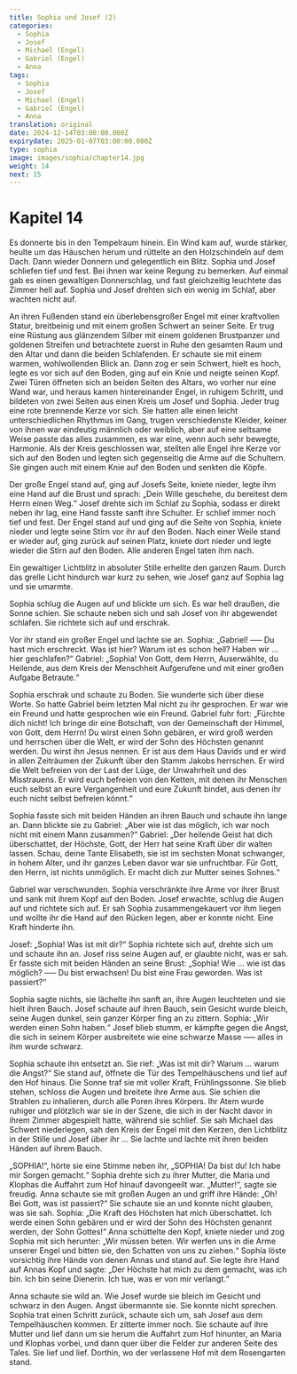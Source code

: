 ```yaml
---
title: Sophia und Josef (2)
categories:
  - Sophia
  - Josef
  - Michael (Engel)
  - Gabriel (Engel)
  - Anna
tags:
  - Sophia
  - Josef
  - Michael (Engel)
  - Gabriel (Engel)
  - Anna
translation: original
date: 2024-12-14T03:00:00.000Z
expirydate: 2025-01-07T03:00:00.000Z
type: sophia
image: images/sophia/chapter14.jpg
weight: 14
next: 15
---
```


# Kapitel 14



Es donnerte bis in den Tempelraum hinein.
Ein Wind kam auf, wurde stärker, heulte um das Häuschen herum und rüttelte an den Holzschindeln auf dem Dach.
Dann wieder Donnern und gelegentlich ein Blitz.
Sophia und Josef schliefen tief und fest.
Bei ihnen war keine Regung zu bemerken.
Auf einmal gab es einen gewaltigen Donnerschlag, und fast gleichzeitig leuchtete das Zimmer hell auf.
Sophia und Josef drehten sich ein wenig im Schlaf, aber wachten nicht auf.

An ihren Fußenden stand ein überlebensgroßer Engel mit einer kraftvollen Statur, breitbeinig und mit einem großen Schwert an seiner Seite.
Er trug eine Rüstung aus glänzendem Silber mit einem goldenen Brustpanzer und goldenen Streifen und betrachtete zuerst in Ruhe den gesamten Raum und den Altar und dann die beiden Schlafenden.
Er schaute sie mit einem warmen, wohlwollenden Blick an.
Dann zog er sein Schwert, hielt es hoch, legte es vor sich auf den Boden, ging auf ein Knie und neigte seinen Kopf.
Zwei Türen öffneten sich an beiden Seiten des Altars, wo vorher nur eine Wand war, und heraus kamen hintereinander Engel, in ruhigem Schritt, und bildeten von zwei Seiten aus einen Kreis um Josef und Sophia.
Jeder trug eine rote brennende Kerze vor sich.
Sie hatten alle einen leicht unterschiedlichen Rhythmus im Gang, trugen verschiedenste Kleider, keiner von ihnen war eindeutig männlich oder weiblich, aber auf eine seltsame Weise passte das alles zusammen, es war eine, wenn auch sehr bewegte, Harmonie.
Als der Kreis geschlossen war, stellten alle Engel ihre Kerze vor sich auf den Boden und legten sich gegenseitig die Arme auf die Schultern.
Sie gingen auch mit einem Knie auf den Boden und senkten die Köpfe.

Der große Engel stand auf, ging auf Josefs Seite, kniete nieder, legte ihm eine Hand auf die Brust und sprach: „Dein Wille geschehe, du bereitest dem Herrn einen Weg.“
Josef drehte sich im Schlaf zu Sophia, sodass er direkt neben ihr lag, eine Hand fasste sanft ihre Schulter.
Er schlief immer noch tief und fest.
Der Engel stand auf und ging auf die Seite von Sophia, kniete nieder und legte seine Stirn vor ihr auf den Boden.
Nach einer Weile stand er wieder auf, ging zurück auf seinen Platz, kniete dort nieder und legte wieder die Stirn auf den Boden.
Alle anderen Engel taten ihm nach.

Ein gewaltiger Lichtblitz in absoluter Stille erhellte den ganzen Raum.
Durch das grelle Licht hindurch war kurz zu sehen, wie Josef ganz auf Sophia lag und sie umarmte.

Sophia schlug die Augen auf und blickte um sich.
Es war hell draußen, die Sonne schien.
Sie schaute neben sich und sah Josef von ihr abgewendet schlafen.
Sie richtete sich auf und erschrak.

Vor ihr stand ein großer Engel und lachte sie an.
Sophia: „Gabriel! ––– Du hast mich erschreckt.
Was ist hier?
Warum ist es schon hell?
Haben wir ... hier geschlafen?“
Gabriel: „Sophia! Von Gott, dem Herrn, Auserwählte, du Heilende, aus dem Kreis der Menschheit Aufgerufene und mit einer großen Aufgabe Betraute.“

Sophia erschrak und schaute zu Boden.
Sie wunderte sich über diese Worte.
So hatte Gabriel beim letzten Mal nicht zu ihr gesprochen.
Er war wie ein Freund und hatte gesprochen wie ein Freund.
Gabriel fuhr fort: „Fürchte dich nicht!
Ich bringe dir eine Botschaft, von der Gemeinschaft der Himmel, von Gott, dem Herrn! Du wirst einen Sohn gebären, er wird groß werden und herrschen über die Welt, er wird der Sohn des Höchsten genannt werden.
Du wirst ihn Jesus nennen.
Er ist aus dem Haus Davids und er wird in allen Zeiträumen der Zukunft über den Stamm Jakobs herrschen.
Er wird die Welt befreien von der Last der Lüge, der Unwahrheit und des Misstrauens.
Er wird euch befreien von den Ketten, mit denen ihr Menschen euch selbst an eure Vergangenheit und eure Zukunft bindet, aus denen ihr euch nicht selbst befreien könnt.“

Sophia fasste sich mit beiden Händen an ihren Bauch und schaute ihn lange an.
Dann blickte sie zu Gabriel: „Aber wie ist das möglich, ich war noch nicht mit einem Mann zusammen?“
Gabriel: „Der heilende Geist hat dich überschattet, der Höchste, Gott, der Herr hat seine Kraft über dir walten lassen.
Schau, deine Tante Elisabeth, sie ist im sechsten Monat schwanger, in hohem Alter, und ihr ganzes Leben davor war sie unfruchtbar.
Für Gott, den Herrn, ist nichts unmöglich.
Er macht dich zur Mutter seines Sohnes.“

Gabriel war verschwunden.
Sophia verschränkte ihre Arme vor ihrer Brust und sank mit ihrem Kopf auf den Boden.
Josef erwachte, schlug die Augen auf und richtete sich auf.
Er sah Sophia zusammengekauert vor ihm liegen und wollte ihr die Hand auf den Rücken legen, aber er konnte nicht.
Eine Kraft hinderte ihn.

Josef: „Sophia!
Was ist mit dir?“
Sophia richtete sich auf, drehte sich um und schaute ihn an.
Josef riss seine Augen auf, er glaubte nicht, was er sah.
Er fasste sich mit beiden Händen an seine Brust: „Sophia! Wie ... wie ist das möglich?
––– Du bist erwachsen!
Du bist eine Frau geworden.
Was ist passiert?“

Sophia sagte nichts, sie lächelte ihn sanft an, ihre Augen leuchteten und sie hielt ihren Bauch.
Josef schaute auf ihren Bauch, sein Gesicht wurde bleich, seine Augen dunkel, sein ganzer Körper fing an zu zittern.
Sophia: „Wir werden einen Sohn haben.“
Josef blieb stumm, er kämpfte gegen die Angst, die sich in seinem Körper ausbreitete wie eine schwarze Masse ––– alles in ihm wurde schwarz.

Sophia schaute ihn entsetzt an.
Sie rief: „Was ist mit dir?
Warum ... warum die Angst?“
Sie stand auf, öffnete die Tür des Tempelhäuschens und lief auf den Hof hinaus.
Die Sonne traf sie mit voller Kraft, Frühlingssonne.
Sie blieb stehen, schloss die Augen und breitete ihre Arme aus.
Sie schien die Strahlen zu inhalieren, durch alle Poren ihres Körpers.
Ihr Atem wurde ruhiger und plötzlich war sie in der Szene, die sich in der Nacht davor in ihrem Zimmer abgespielt hatte, während sie schlief.
Sie sah Michael das Schwert niederlegen, sah den Kreis der Engel mit den Kerzen, den Lichtblitz in der Stille und Josef über ihr ... Sie lachte und lachte mit ihren beiden Händen auf ihrem Bauch.

„SOPHIA!“, hörte sie eine Stimme neben ihr, „SOPHIA!
Da bist du!
Ich habe mir Sorgen gemacht.“
Sophia drehte sich zu ihrer Mutter, die Maria und Klophas die Auffahrt zum Hof hinauf davongeeilt war.
„Mutter!“, sagte sie freudig.
Anna schaute sie mit großen Augen an und griff ihre Hände: „Oh! Bei Gott, was ist passiert?“
Sie schaute sie an und konnte nicht glauben, was sie sah.
Sophia: „Die Kraft des Höchsten hat mich überschattet.
Ich werde einen Sohn gebären und er wird der Sohn des Höchsten genannt werden, der Sohn Gottes!“
Anna schüttelte den Kopf, kniete nieder und zog Sophia mit sich herunter: „Wir müssen beten.
Wir werfen uns in die Arme unserer Engel und bitten sie, den Schatten von uns zu ziehen.“
Sophia löste vorsichtig ihre Hände von denen Annas und stand auf.
Sie legte ihre Hand auf Annas Kopf und sagte: „Der Höchste hat mich zu dem gemacht, was ich bin.
Ich bin seine Dienerin.
Ich tue, was er von mir verlangt.“

Anna schaute sie wild an.
Wie Josef wurde sie bleich im Gesicht und schwarz in den Augen.
Angst übermannte sie.
Sie konnte nicht sprechen.
Sophia trat einen Schritt zurück, schaute sich um, sah Josef aus dem Tempelhäuschen kommen.
Er zitterte immer noch.
Sie schaute auf ihre Mutter und lief dann um sie herum die Auffahrt zum Hof hinunter, an Maria und Klophas vorbei, und dann quer über die Felder zur anderen Seite des Tales. Sie lief und lief. Dorthin, wo der verlassene Hof mit dem Rosengarten stand.
